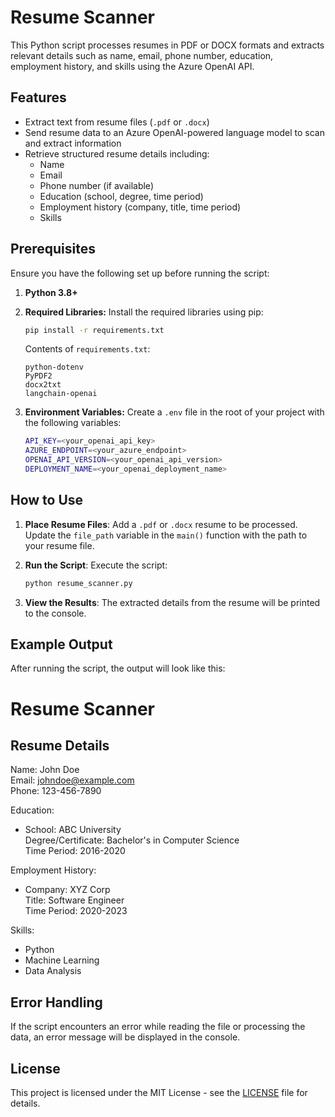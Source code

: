 # Resume Scanner

This Python script processes resumes in PDF or DOCX formats and extracts relevant details such as name, email, phone number, education, employment history, and skills using the Azure OpenAI API.

## Features

- Extract text from resume files (`.pdf` or `.docx`)
- Send resume data to an Azure OpenAI-powered language model to scan and extract information
- Retrieve structured resume details including:
  - Name
  - Email
  - Phone number (if available)
  - Education (school, degree, time period)
  - Employment history (company, title, time period)
  - Skills

## Prerequisites

Ensure you have the following set up before running the script:

1. **Python 3.8+**
2. **Required Libraries:** Install the required libraries using pip:
    ```bash
    pip install -r requirements.txt
    ```
    Contents of `requirements.txt`:
    ```
    python-dotenv
    PyPDF2
    docx2txt
    langchain-openai
    ```

3. **Environment Variables:**
    Create a `.env` file in the root of your project with the following variables:
    ```bash
    API_KEY=<your_openai_api_key>
    AZURE_ENDPOINT=<your_azure_endpoint>
    OPENAI_API_VERSION=<your_openai_api_version>
    DEPLOYMENT_NAME=<your_openai_deployment_name>
    ```

## How to Use

1. **Place Resume Files**: Add a `.pdf` or `.docx` resume to be processed. Update the `file_path` variable in the `main()` function with the path to your resume file.

2. **Run the Script**: Execute the script:
    ```bash
    python resume_scanner.py
    ```

3. **View the Results**: The extracted details from the resume will be printed to the console.

## Example Output

After running the script, the output will look like this:

# Resume Scanner

## Resume Details ##

Name: John Doe  
Email: johndoe@example.com  
Phone: 123-456-7890

Education:
 - School: ABC University  
   Degree/Certificate: Bachelor's in Computer Science  
   Time Period: 2016-2020

Employment History:
 - Company: XYZ Corp  
   Title: Software Engineer  
   Time Period: 2020-2023

Skills:
 - Python
 - Machine Learning
 - Data Analysis


## Error Handling

If the script encounters an error while reading the file or processing the data, an error message will be displayed in the console.

## License

This project is licensed under the MIT License - see the [LICENSE](LICENSE) file for details.
